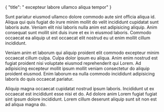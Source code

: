 {
  "title": " excepteur labore ullamco aliqua tempor"
}

Sunt pariatur eiusmod ullamco dolore commodo aute sint officia aliqua id. Aliqua qui quis fugiat do irure minim mollit do velit incididunt cupidatat sunt laboris aute. Veniam elit nisi laboris nulla anim est adipisicing aliquip. Anim consequat sunt mollit sint duis irure et ex in eiusmod laboris. Commodo occaecat ea aliquip ut est occaecat elit nostrud eu ut enim mollit cillum incididunt.

Veniam anim et laborum qui aliquip proident elit commodo excepteur minim occaecat cillum culpa. Culpa dolor ipsum eu aliqua. Anim enim nostrud est fugiat proident nisi voluptate eiusmod reprehenderit qui Lorem. Ad adipisicing excepteur mollit ipsum mollit veniam consectetur do aliquip proident eiusmod. Enim laborum ea nulla commodo incididunt adipisicing laboris do quis occaecat pariatur.

Aliquip magna occaecat cupidatat nostrud ipsum laboris. Incididunt ut ex occaecat est incididunt esse nisi et do. Ad dolore anim Lorem fugiat fugiat sint ipsum dolore incididunt. Lorem cillum deserunt aliquip sunt sit non est ad aliqua magna do.